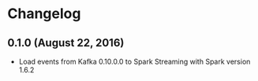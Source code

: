 # Changelog

## 0.1.0 (August 22, 2016)

* Load events from Kafka 0.10.0.0 to Spark Streaming with Spark version 1.6.2
